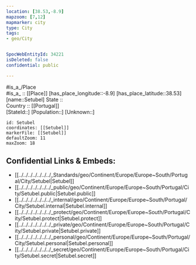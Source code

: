 ```yaml
---
location: [38.53,-8.9] 
mapzoom: [7,12] 
mapmarker: city 
type: City
tags:
- geo/City


SpocWebEntityId: 34221
isDeleted: false
confidential: public

---
```

#is_a_/Place  
#is_a_ :: [[Place]] 
[has_place_longitude::-8.9] 
[has_place_latitude::38.53] 
[name::Setubel] 
State ::  
Country :: [[Portugal]]  
[StateId::] 
[Population::] 
[Unknown::] 


```leaflet
id: Setubel
coordinates: [[Setubel]] 
markerFile: [[Setubel]] 
defaultZoom: 11 
maxZoom: 18
```


## Confidential Links & Embeds: 
- [[../../../../../../../_Standards/geo/Continent/Europe/Europe~South/Portugal/City/Setubel|Setubel]] 
- [[../../../../../../../_public/geo/Continent/Europe/Europe~South/Portugal/City/Setubel.public|Setubel.public]] 
- [[../../../../../../../_internal/geo/Continent/Europe/Europe~South/Portugal/City/Setubel.internal|Setubel.internal]] 
- [[../../../../../../../_protect/geo/Continent/Europe/Europe~South/Portugal/City/Setubel.protect|Setubel.protect]] 
- [[../../../../../../../_private/geo/Continent/Europe/Europe~South/Portugal/City/Setubel.private|Setubel.private]] 
- [[../../../../../../../_personal/geo/Continent/Europe/Europe~South/Portugal/City/Setubel.personal|Setubel.personal]] 
- [[../../../../../../../_secret/geo/Continent/Europe/Europe~South/Portugal/City/Setubel.secret|Setubel.secret]] 
